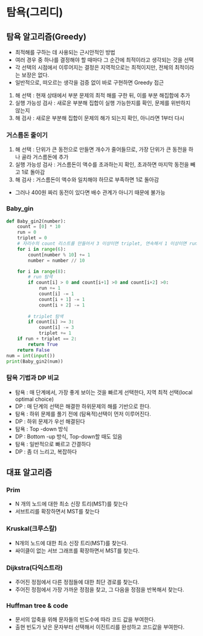 # 탐욕(그리디)

## 탐욕 알고리즘(Greedy)

* 최적해를 구하는 데 사용되는 근시안적인 방법
* 여러 경우 중 하나를 결정해야 할 때마다 그 순간에 최적이라고 생각되는 것을 선택
* 각 선택의 시점에서 이루어지는 결정은 지역적으로는 최적이지만, 전체의 최적이라는 보장은 없다.
* 일반적으로, 떠오르는 생각을 검증 없이 바로 구현하면 Greedy 접근

1. 해 선택 : 현재 상태에서 부분 문제의 최적 해를 구한 뒤, 이를 부분 해집합에 추가
2. 실행 가능성 검사 : 새로운 부분해 집합이 실행 가능한지를 확인, 문제를 위반하지 않는지
3. 해 검사 : 새로운 부분해 집합이 문제의 해가 되는지 확인, 아니라면 1부터 다시

### 거스름돈 줄이기

1. 해 선택 : 단위가 큰 동전으로 만들면 개수가 줄어들므로, 가장 단위가 큰 동전을 하나 골라 거스름돈에 추가
2. 실행 가능성 검사 : 거스름돈이 액수를 초과하는지 확인, 초과하면 마지막 동전을 빼고 1로 돌아감
3. 해 검사 : 거스름돈이 액수와 일치해야 하므로 부족하면 1로 돌아감

* 그러나 400원 짜리 동전이 있다면 배수 관계가 아니기 때문에 불가능

### Baby_gin

```python
def Baby_gin2(number):
    count = [0] * 10
    run = 0
    triplet = 0
    # 자리수의 count 리스트를 만들어서 3 이상이면 triplet, 연속해서 1 이상이면 run
    for i in range(6):
        count[number % 10] += 1
        number = number // 10

    for i in range(8):
        # run 탐색
        if count[i] > 0 and count[i+1] >0 and count[i+2] >0:
            run += 1
            count[i] -= 1
            count[i + 1] -= 1
            count[i + 2] -= 1
            
        # triplet 탐색
        if count[i] >= 3:
            count[i] -= 3
            triplet += 1
    if run + triplet == 2:
        return True
    return False
num = int(input())
print(Baby_gin2(num))
```



### 탐욕 기법과 DP 비교

* 탐욕 : 매 단계에서, 가장 좋게 보이는 것을 빠르게 선택한다, 지역 최적 선택(local optimal choice)
* DP :  매 단계의 선택은 해결한 하위문제의 해를 기반으로 한다.
* 탐욕 : 하위 문제를 풀기 전에 (탐욕적)선택이 먼저 이루어진다.
* DP : 하위 문제가 우선 해결된다
* 탐욕 : Top -down 방식
* DP : Bottom -up 방식, Top-down할 때도 있음
* 탐욕 : 일반적으로 빠르고 간결하다
* DP : 좀 더 느리고, 복잡하다



## 대표 알고리즘

### Prim

* N 개의 노드에 대한 최소 신장 트리(MST)를 찾는다
* 서브트리를 확장하면서 MST를 찾는다

### Kruskal(크루스칼)

* N개의 노드에 대한 최소 신장 트리(MST)를 찾는다.
* 싸이클이 없는 서브 그래프를 확장하면서 MST를 찾는다.

### Dijkstra(다익스트라)

* 주어진 정점에서 다른 정점들에 대한 최단 경로를 찾는다.
* 주어진 정점에서 가장 가까운 정점을 찾고, 그 다음을 정점을 반복해서 찾는다.

### Huffman tree & code

* 문서의 압축을 위해 문자들의 빈도수에 따라 코드 값을 부여한다.
* 출현 빈도가 낮은 문자부터 선택해서 이진트리를 완성하고 코드값을 부여한다.